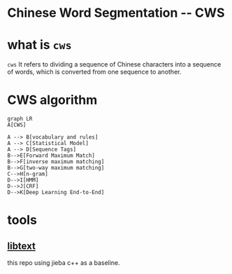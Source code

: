 Chinese Word Segmentation -- CWS
===

# what is `cws`
`cws` It refers to dividing a sequence of Chinese characters 
into a sequence of words, which is converted from one sequence 
to another.


# CWS algorithm

```mermaid
graph LR
A[CWS]

A --> B[vocabulary and rules]
A --> C[Statistical Model]
A --> D[Sequence Tags]
B-->E[Forward Maximum Match]
B-->F[inverse maximum matching]
B-->G[two-way maximum matching]
C-->H[n-gram]
D-->I[HMM]
D-->J[CRF]
D-->K[Deep Learning End-to-End]
```

# tools

## [libtext](https://github.com/gottingen/libtext)

this repo using jieba c++ as a baseline.

